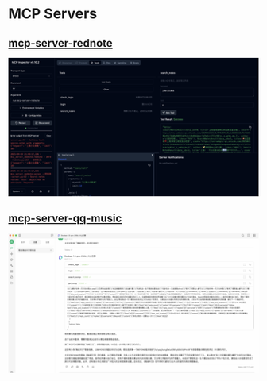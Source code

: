 # MCP Servers

## [mcp-server-rednote](./src/mcp-server-rednote/README.md)

![](./images/mcp-server-rednote.png)

## [mcp-server-qq-music](./src/mcp-server-qq-music/README.md)

![](./images/mcp-server-qq-music.png)
